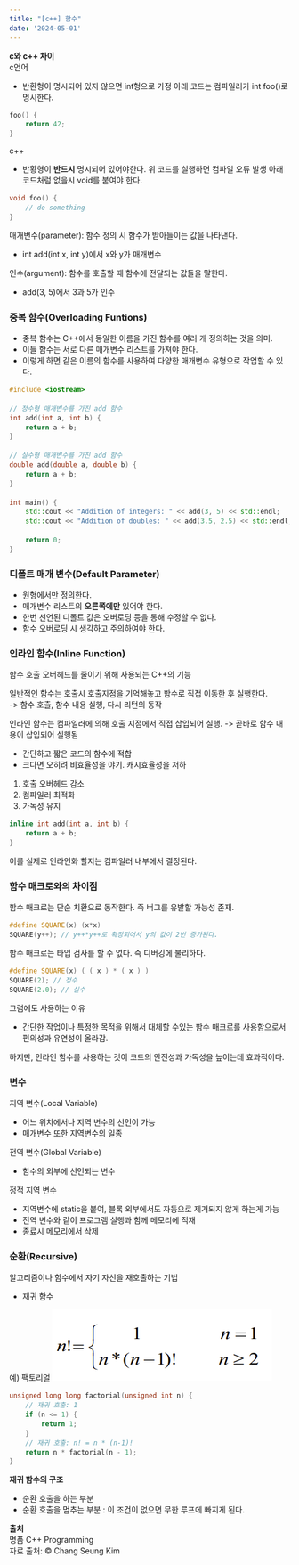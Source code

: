 ```yaml
---
title: "[c++] 함수"
date: '2024-05-01'  
---
```


__c와 c++ 차이__  
c언어
- 반환형이 명시되어 있지 않으면 int형으로 가정
아래 코드는 컴파일러가 int foo()로 명시한다.
```c
foo() {
    return 42;
}
```

c++
- 반황형이 __반드시__ 명시되어 있어야한다.
위 코드를 실행하면 컴파일 오류 발생
아래 코드처럼 없을시 void를 붙여야 한다.
```cpp
void foo() {
    // do something
}
```

매개변수(parameter): 함수 정의 시 함수가 받아들이는 값을 나타낸다.

- int add(int x, int y)에서 x와 y가 매개변수

인수(argument): 함수를 호출할 때 함수에 전달되는 값들을 말한다. 

- add(3, 5)에서 3과 5가 인수

### 중복 함수(Overloading Funtions)

- 중복 함수는 C++에서 동일한 이름을 가진 함수를 여러 개 정의하는 것을 의미. 
- 이들 함수는 서로 다른 매개변수 리스트를 가져야 한다. 
- 이렇게 하면 같은 이름의 함수를 사용하여 다양한 매개변수 유형으로 작업할 수 있다.
```cpp
#include <iostream>

// 정수형 매개변수를 가진 add 함수
int add(int a, int b) {
    return a + b;
}

// 실수형 매개변수를 가진 add 함수
double add(double a, double b) {
    return a + b;
}

int main() {
    std::cout << "Addition of integers: " << add(3, 5) << std::endl;
    std::cout << "Addition of doubles: " << add(3.5, 2.5) << std::endl;
    
    return 0;
}
```

### 디폴트 매개 변수(Default Parameter)
- 원형에서만 정의한다.
- 매개변수 리스트의 __오른쪽에만__ 있어야 한다.
- 한번 선언된 디폴트 값은 오버로딩 등을 통해 수정할 수 없다.
- 함수 오버로딩 시 생각하고 주의하여야 한다.

### 인라인 함수(Inline Function)
함수 호출 오버헤드를 줄이기 위해 사용되는 C++의 기능

일반적인 함수는 호출시 호출지점을 기억해놓고 함수로 직접 이동한 후 실행한다.  
-> 함수 호출, 함수 내용 실행, 다시 리턴의 동작

인라인 함수는 컴파일러에 의해 호출 지점에서 직접 삽입되어 실행.
-> 곧바로 함수 내용이 삽입되어 실행됨

- 간단하고 짧은 코드의 함수에 적합
- 크다면 오히려 비효율성을 야기. 캐시효율성을 저하

1. 호출 오버헤드 감소
2. 컴파일러 최적화
3. 가독성 유지

```cpp
inline int add(int a, int b) {
    return a + b;
}
```
이를 실제로 인라인화 할지는 컴파일러 내부에서 결정된다.

### 함수 매크로와의 차이점
함수 매크로는 단순 치환으로 동작한다.
즉 버그를 유발할 가능성 존재.
```cpp
#define SQUARE(x) (x*x)
SQUARE(y++); // y++*y++로 확장되어서 y의 값이 2번 증가된다. 
```
함수 매크로는 타입 검사를 할 수 없다. 즉 디버깅에 불리하다.
```cpp
#define SQUARE(x) ( ( x ) * ( x ) )
SQUARE(2); // 정수
SQUARE(2.0); // 실수
```

그럼에도 사용하는 이유
- 간단한 작업이나 특정한 목적을 위해서 대체할 수있는 함수 매크로를 사용함으로서 편의성과 유연성이 올라감.

하지만, 인라인 함수를 사용하는 것이 코드의 안전성과 가독성을 높이는데 효과적이다.


### 변수
지역 변수(Local Variable)       
- 어느 위치에서나 지역 변수의 선언이 가능
- 매개변수 또한 지역변수의 일종

전역 변수(Global Variable)
- 함수의 외부에 선언되는 변수

정적 지역 변수
- 지역변수에 static을 붙여, 블록 외부에서도 자동으로 제거되지 않게 하는게 가능
- 전역 변수와 같이 프로그램 실행과 함께 메모리에 적재
- 종료시 메모리에서 삭제

### 순환(Recursive)
알고리즘이나 함수에서 자기 자신을 재호출하는 기법
- 재귀 함수

예) 팩토리얼
![alt text](image-5.png)
```cpp
unsigned long long factorial(unsigned int n) {
    // 재귀 호출: 1
    if (n <= 1) {
        return 1;
    }
    // 재귀 호출: n! = n * (n-1)!
    return n * factorial(n - 1);
}
```
__재귀 함수의 구조__  
- 순환 호출을 하는 부분
- 순환 호출을 멈추는 부분 : 이 조건이 없으면 무한 루프에 빠지게 된다.

__출처__  
명품 C++ Programming  
자료 출처: © Chang Seung Kim